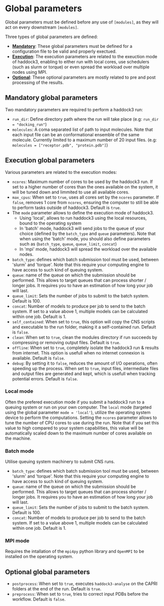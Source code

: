 # Global parameters

Global parameters must be defined before any use of `[modules]`, as they will act on every downstream `[modules]`.

Three types of global parameters are defined:
- [**Mandatory**](#mandatory-global-parameters): These global parameters must be defined for a configuration file to be valid and properly exectued.
- [**Execution**](#execution-global-parameters): The execution parameters are related to the exeuction mode of haddock3, enabling to either run with local cores, use schedulers (such as slurm or torque) or even spread the workload over multiple nodes using MPI.
- [**Optional**](#optional-global-parameters): These optional parameters are mostly related to pre and post processing of the results.


## Mandatory global parameters

Two mandatory parameters are required to perform a haddock3 run:

- `run_dir`: Define directory path where the run will take place (e.g: `run_dir = "docking_run"`)
- `molecules`: A coma separated list of path to input molecules. Note that each input file can be an conformational ensemble of the same molecule. Currently limited to a maximum number of 20 input files. (e.g: `molecules = ["receptor.pdb", "protein.pdb"]`)

## Execution global parameters

Various parameters are related to the execution modes:

- `ncores`: Maximum number of cores to be used by the haddock3 run. If set to a higher number of cores than the ones available on the system, it will be tuned down and limmited to use all available cores.
- `max_cpus`: When set to `true`, uses all cores set by the `ncores` parameter. If `false`, removes 1 core from `ncores`, ensuring the computer to still be able to perform tasks outside of haddock3. Default is `true`.
- The `mode` parameter allows to define the execution mode of haddock3.
  - Using 'local', allows to run haddock3 using the local resources, bound to the operating system
  - In 'batch' mode, haddock3 will send jobs to the queue of your choice (defined by the `batch_type` and `queue` parameters). Note that when using the 'batch' mode, you should also define parameters such as (`batch_type`, `queue`, `queue_limit`, `concat`)
  - In 'mpi' mode, haddock3 will spread the workload over the available nodes.
- `batch_type`: defines which batch submission tool must be used, between 'slurm' and 'torque'. Note that this require your computing engine to have access to such kind of queuing system.
- `queue`: name of the queue on which the submission should be performed. This allows to target queues that can process shorter / longer jobs. It requires you to have an estimation of how long your job will last.
- `queue_limit`: Sets the number of jobs to submit to the batch system. Default is 100.
- `concat`: Number of models to produce per job to send to the batch system. If set to a value above 1, multiple models can be calculated within one job. Default is 1.
- `self_contained`: When set to `true`, this option will copy the CNS scripts and executable to the run folder, making it a self-contained run. Default is `false`.
- `clean`: When set to `true`, clean the modules directory if run succeeds by compressing or removing output files. Default is `true`.
- `offline`: When set to `true`, completely isolate the haddock3 run & results from internet. This option is usefull when no internet connexion is available. Default is `false`.
- `debug`: By setting it to `false`, reduces the amount of I/O operations, often speeding up the process. When set to `true`, input files, intermediate files and output files are generated and kept, which is usefull when tracking potential errors. Default is `false`.


### Local mode

Often the prefered execution mode if you submit a haddock3 run to a queuing system or run on your own computer.
The `local` mode (targeted using the global parameter `mode = 'local'`), utilize the operating system device to perform the computations.
Setting the `ncores` parameter allows to tune the number of CPU cores to use during the run.
Note that if you set this value to high compared to your system capabilities, this value will be automatically scaled down to the maximum number of cores available on the machine.


### Batch mode

Utilise queuing system machinery to submit CNS runs.

- `batch_type`: defines which batch submission tool must be used, between 'slurm' and 'torque'. Note that this require your computing engine to have access to such kind of queuing system.
- `queue`: name of the queue on which the submission should be performed. This allows to target queues that can process shorter / longer jobs. It requires you to have an estimation of how long your job will last.
- `queue_limit`: Sets the number of jobs to submit to the batch system. Default is 100.
- `concat`: Number of models to produce per job to send to the batch system. If set to a value above 1, multiple models can be calculated within one job. Default is 1.

### MPI mode

Requires the intallation of the `mpi4py` python library and `OpenMPI` to be installed on the operating system.


## Optional global parameters

- `postprocess`: When set to `true`, executes `haddock3-analyse` on the CAPRI folders at the end of the run. Default is `true`.
- `preprocess`: When set to `true`, tries to correct input PDBs before the workflow. Default is `false`.

